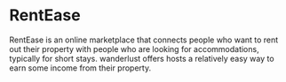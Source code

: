 # RentEase
RentEase is an online marketplace that connects people who want to rent out their property with people who are looking for accommodations, typically for short stays. wanderlust offers hosts a relatively easy way to earn some income from their property.

